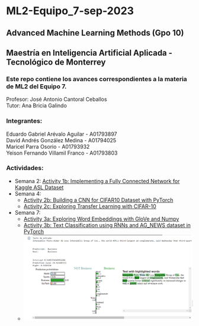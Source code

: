 # ML2-Equipo_7-sep-2023

## Advanced Machine Learning Methods (Gpo 10)

## Maestría en Inteligencia Artificial Aplicada - Tecnológico de Monterrey

### Este repo contiene los avances correspondientes a la materia de ML2 del Equipo 7.

Profesor: José Antonio Cantoral Ceballos </br>
Tutor: Ana Bricia Galindo </br>

### Integrantes:

Eduardo Gabriel Arévalo Aguilar - A01793897 </br>
David Andrés González Medina - A01794025 </br>
Maricel Parra Osorio - A01793932 </br>
Yeison Fernando Villamil Franco - A01793803 </br>

### Actividades:

- Semana 2: [Activity 1b: Implementing a Fully Connected Network for Kaggle ASL Dataset](/Semana_2/TC4033_Activity1b_Equipo-7.ipynb)
- Semana 4: 
    * [Activity 2b: Building a CNN for CIFAR10 Dataset with PyTorch](/Semana_5/A2b_DL_TC5033_AD2023_.ipynb)
    * [Activity 2c: Exploring Transfer Learning with CIFAR-10](/Semana_5/A2c_DL_TC5033_AD2023.ipynb)
- Semana 7: 
    * [Activity 3a: Exploring Word Embeddings with GloVe and Numpy](/Semana_7/TC4033_Activity3a_ID_TEAM_7.ipynb)
    * [Activity 3b: Text Classification using RNNs and AG_NEWS dataset in PyTorch](/Semana_7/TC5033_Activity3b_ID_TEAM_7.ipynb)
    * <img src="/Semana_7/TC5033_Activity3b_Normaly_print_VS_LIME.png" alt="Activity 3b: Result of the model with the LIME library" width="500">